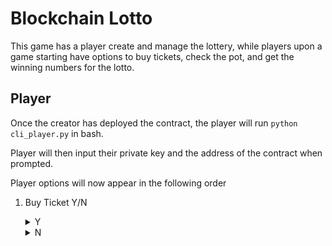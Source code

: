 # Blockchain Lotto

This game has a player create and manage the lottery, while players upon a game starting have options to buy tickets, check the pot, and get the winning numbers for the lotto. 

## Player
Once the creator has deployed the contract, the player will run `python cli_player.py` in bash.

Player will then input their private key and the address of the contract when prompted.

Player options will now appear in the following order

1. Buy Ticket Y/N

    <details>
    <summary>Y</summary>
    <br>
    Player gets option to choose 6 numbers (Y/N). Chosen numbers should be between 1 and 60. If player chooses not to choose numbers, 6 numbers will be randomly picked. Ticket numbers will be displayed afterwards. 
    </details>

    <details>
    <summary>N</summary>
    <br>
    Player gets option to check lotto pot (L) and check winning numbers (W). 
    The lotto pot will display the current pot value. 
    Winning numbers will show only if the lotto has been finalized and winning numbers have been generated by the creator. 
    </details>    


